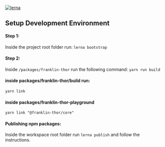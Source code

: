 [![lerna](https://img.shields.io/badge/maintained%20with-lerna-cc00ff.svg)](https://lerna.js.org/)

## Setup Development Environment

#### Step 1:

Inside the project root folder run: `lerna bootstrap`

#### Step 2:

Inside
`/packages/franklin-thor` run the following command: `yarn run build`

#### inside packages/franklin-thor/build run:

`yarn link`

#### inside packages/franklin-thor-playground

`yarn link "@franklin-thor/core"`

#### Publishing npm packages:

Inside the workspace root folder run `lerna publish` and follow the instructions.
